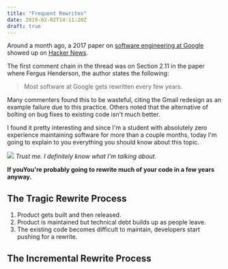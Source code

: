 ```yaml
---
title: "Frequent Rewrites"
date: 2019-02-02T14:11:20Z
draft: true
---
```


Around a month ago, a 2017 paper on [software engineering
at Google](https://arxiv.org/pdf/1702.01715.pdf) showed up on [Hacker News](https://news.ycombinator.com/item?id=18818412).

The first comment chain in the thread was on Section 2.11 in the paper where Fergus Henderson,
the author states the following:

> Most software at Google gets rewritten every few years.

Many commenters found this to be wasteful, citing the Gmail redesign as an example failure due
to this practice. Others noted that the alternative of bolting on bug fixes to existing code isn't much better.

I found it pretty interesting and since I'm a student with absolutely zero experience maintaining software for more than a couple months, today I'm going to explain to you everything you should know about this topic.

![](https://cheeseburgersnmore.com/images/kidthumbsup3.png?crc=3927708029)
_Trust me. I definitely know what I'm talking about._

__If youYou're probably going to rewrite much of your code in a few years anyway.__

## The Tragic Rewrite Process
1. Product gets built and then released.
2. Product is maintained but technical debt builds up as people leave.
3. The existing code becomes difficult to maintain, developers start pushing for
a rewrite.

## The Incremental Rewrite Process